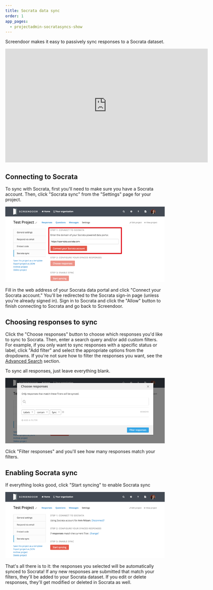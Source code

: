 ```yaml
---
title: Socrata data sync
order: 1
app_pages:
  - projectadmin-socratasyncs-show
---
```


Screendoor makes it easy to passively sync responses to a Socrata dataset.

<div class='embedded_video_wrapper'>
  <iframe width="640" height="360" src="https://www.youtube.com/embed/gRVwX2q6i2w?rel=0&amp;showinfo=0" frameborder="0" allowfullscreen></iframe>
</div>

## Connecting to Socrata

To sync with Socrata, first you'll need to make sure you have a Socrata account. Then, click "Socrata sync" from the "Settings" page for your project.

![connect to socrata](../images/socrata_connect.png)

Fill in the web address of your Socrata data portal and click "Connect your Socrata account." You'll be redirected to the Socrata sign-in page (unless you're already signed in). Sign in to Socrata and click the "Allow" button to finish connecting to Socrata and go back to Screendoor.

## Choosing responses to sync

Click the "Choose responses" button to choose which responses you'd like to sync to Socrata. Then, enter a search query and/or add custom filters. For example, if you only want to sync responses with a specific status or label, click "Add filter" and select the appropriate options from the dropdowns. If you're not sure how to filter the responses you want, see the [Advanced Search](/articles/screendoor/responses/sorting_and_filtering_responses.html#advanced-search) section.

To sync all responses, just leave everything blank.

![choose responses](../images/socrata_choose_responses.png)

Click "Filter responses" and you'll see how many responses match your filters.

## Enabling Socrata sync

If everything looks good, click "Start syncing" to enable Socrata sync

![enable sync](../images/socrata_enable_sync.png)

That's all there is to it: the responses you selected will be automatically synced to Socrata! If any new responses are submitted that match your filters, they'll be added to your Socrata dataset. If you edit or delete responses, they'll get modified or deleted in Socrata as well.
